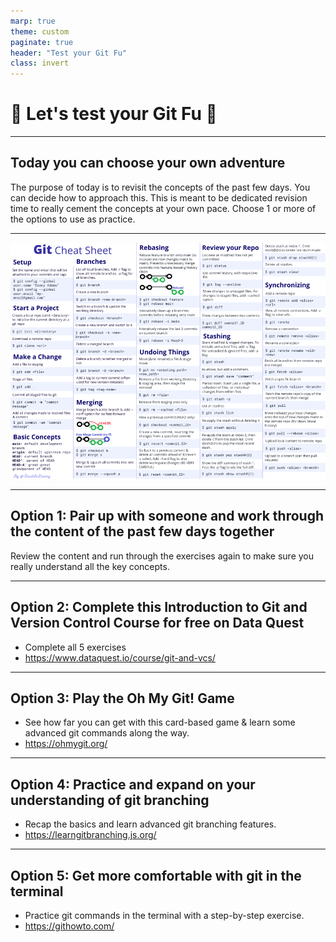 ```yaml
---
marp: true
theme: custom
paginate: true
header: "Test your Git Fu"
class: invert
---
```


# 🥋 Let's test your Git Fu 🥋

---

## Today you can choose your own adventure

The purpose of today is to revisit the concepts of the past few days. You can decide how to approach this. This is meant to be dedicated revision time to really cement the concepts at your own pace. Choose 1 or more of the options to use as practice.

---

![width:800px](/assets/img/git-cheat-sheet.png)

---

## Option 1: Pair up with someone and work through the content of the past few days together

Review the content and run through the exercises again to make sure you really understand all the key concepts.

---

## Option 2: Complete this Introduction to Git and Version Control Course for free on Data Quest

- Complete all 5 exercises
- <https://www.dataquest.io/course/git-and-vcs/>

---

## Option 3: Play the Oh My Git! Game

- See how far you can get with this card-based game & learn some advanced git commands along the way.
- <https://ohmygit.org/>

---

## Option 4: Practice and expand on your understanding of git branching

- Recap the basics and learn advanced git branching features.
- <https://learngitbranching.js.org/>

---

## Option 5: Get more comfortable with git in the terminal

- Practice git commands in the terminal with a step-by-step exercise.
- <https://githowto.com/>
